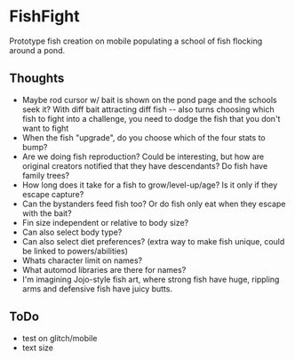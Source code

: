 # FishFight

Prototype fish creation on mobile populating a school of fish flocking around a pond.

## Thoughts

- Maybe rod cursor w/ bait is shown on the pond page and the schools seek it? With diff bait attracting diff fish -- also turns choosing which fish to fight into a challenge, you need to dodge the fish that you don't want to fight
- When the fish "upgrade", do you choose which of the four stats to bump?
- Are we doing fish reproduction? Could be interesting, but how are original creators notified that they have descendants? Do fish have family trees?
- How long does it take for a fish to grow/level-up/age? Is it only if they escape capture?
- Can the bystanders feed fish too? Or do fish only eat when they escape with the bait?
- Fin size independent or relative to body size?
- Can also select body type?
- Can also select diet preferences? (extra way to make fish unique, could be linked to powers/abilities)
- Whats character limit on names?
- What automod libraries are there for names?
- I'm imagining Jojo-style fish art, where strong fish have huge, rippling arms and defensive fish have juicy butts.

## ToDo

- test on glitch/mobile
- text size
